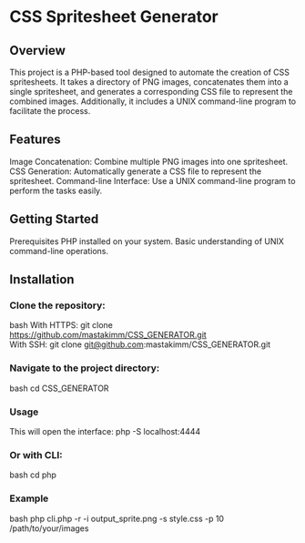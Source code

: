 # CSS Spritesheet Generator
## Overview
This project is a PHP-based tool designed to automate the creation of CSS spritesheets. It takes a directory of PNG images, concatenates them into a single spritesheet, and generates a corresponding CSS file to represent the combined images. Additionally, it includes a UNIX command-line program to facilitate the process.

## Features
Image Concatenation: Combine multiple PNG images into one spritesheet.
CSS Generation: Automatically generate a CSS file to represent the spritesheet.
Command-line Interface: Use a UNIX command-line program to perform the tasks easily.

## Getting Started
Prerequisites
PHP installed on your system.
Basic understanding of UNIX command-line operations.

## Installation
### Clone the repository:
bash
With HTTPS: git clone https://github.com/mastakimm/CSS_GENERATOR.git<br>
With SSH: git clone git@github.com:mastakimm/CSS_GENERATOR.git

### Navigate to the project directory:
bash
cd CSS_GENERATOR

### Usage

This will open the interface:
php -S localhost:4444

### Or with CLI:
bash
cd php

### Example
bash
php cli.php -r -i output_sprite.png -s style.css -p 10 /path/to/your/images

